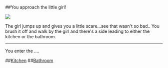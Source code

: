 ##You approach the little girl!

![](/choice-2/girl-scream.png)

The girl jumps up and gives you a little scare...see that wasn't so bad..
You brush it off and walk by the girl and there's a side leading to either the kitchen or the bathroom.

---

You enter the ....

##[Kitchen](../choice-3/kitchen.md)
##[Bathroom](../choice-3/bathroom.md)